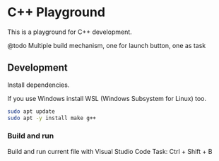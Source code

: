 # C++ Playground

This is a playground for C++ development.

@todo Multiple build mechanism, one for launch button, one as task

## Development

Install dependencies.

If you use Windows install WSL (Windows Subsystem for Linux) too.

```bash
sudo apt update
sudo apt -y install make g++
```

### Build and run

Build and run current file with Visual Studio Code Task: Ctrl + Shift + B
